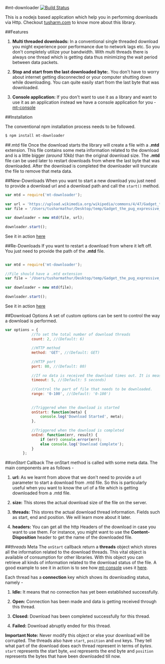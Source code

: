 #mt-downloader [![Build Status](https://travis-ci.org/tusharmath/Multi-threaded-downloader.png?branch=master)](https://travis-ci.org/tusharmath/Multi-threaded-downloader)

This is a nodejs based application which help you in performing downloads via Http. Checkout [tusharm.com](http://tusharm.com/articles/mt-downloader/) to know more about this library.


##Features
1. **Multi threaded downloads:** In a conventional single threaded download you might experience poor performance due to network lags etc. So you don't completely utilize your bandwidth. With multi threads there is always one thread which is getting data thus minimizing the wait period between data packets.

2. **Stop and start from the last downloaded byte:**. You don't have to worry about internet getting disconnected or your computer shutting down while downloading. You can quite easily start from the last byte that was downloaded.

4. **Console application:** If you don't want to use it as a library and want to use it as an application instead we have a console application for you - [mt-console](https://github.com/tusharmath/mtd-console)

##Installation

The conventional npm installation process needs to be followed.

```bash
$ npm install mt-downloader
```

##.mtd file 
Once the download starts the library will create a file with a **.mtd** extension. This file contains some meta information related to the download and is a little bigger *(around 10kb)* than the original download size. The **.mtd** file can be used later to restart downloads from where the last byte that was downloaded. After the download is completed the downloader will truncate the file to remove that meta data.

##New-Downloads
When you want to start a new download you just need to provide a download url and a download path and call the ```start()``` method.

```javascript
var mtd = require('mt-downloader');
	
var url = 'https://upload.wikimedia.org/wikipedia/commons/4/47/Gadget_the_pug_expressive_eyes.jpg';
var file = '/Users/tusharmathur/Desktop/temp/Gadget_the_pug_expressive_eyes.jpg';
	
var downloader = new mtd(file, url);
	
downloader.start();
```
	
See it in action [here](https://github.com/tusharmath/Multi-threaded-downloader/blob/master/demo/NewDownload.js) 
 
##Re-Downloads
If you want to restart a download from where it left off. You just need to provide the path of the **.mtd** file.

```javascript
	
var mtd = require('mt-downloader');
	
//File should have a .mtd extension
var file = '/Users/tusharmathur/Desktop/temp/Gadget_the_pug_expressive_eyes.jpg.mtd';
	
var downloader = new mtd(file);
	
downloader.start();
```

See it in action [here](https://github.com/tusharmath/Multi-threaded-downloader/blob/master/demo/ReDownload.js)

##Download Options
A set of custom options can be sent to control the way a download is performed.

```javascript
var options = {
		    //To set the total number of download threads
		    count: 2, //(Default: 6)
		    
		    //HTTP method
		    method: 'GET', //(Default: GET)
		    
		    //HTTP port
		    port: 80, //(Default: 80)
		    
		    //If no data is received the download times out. It is measured in seconds.
		    timeout: 5, //(Default: 5 seconds)
		    
		    //Control the part of file that needs to be downloaded.
		    range: '0-100', //(Default: '0-100')
		    
		    
		    //Triggered when the download is started
		    onStart: function(meta) {
		        console.log('Download Started', meta);
		    },
		    
		    //Triggered when the download is completed
		    onEnd: function(err, result) {
		        if (err) console.error(err);
		        else console.log('Download Complete');
		    }
		};
```

##*onStart* Callback
The onStart method is called with some meta data. The main components are as follows - 

1. **url:** As we learnt from above that we don't need to provide a url parameter to start a download from .mtd file. So this is particularly useful when you want to know the url of a file which is getting downloaded from a .mtd file.

2. **size:** This stores the actual download size of the file on the server.

3. **threads:** This stores the actual download thread information. Fields such as start, end and position. We will learn more about it later.

4. **headers:** You can get all the http Headers of the download in case you want to use them. For instance, you might want to use the **Content-Disposition** header to get the name of the downloaded file.
	
##*threads* Meta
The ```onStart``` callback return a **threads** object which stores all the information related to the download threads. This vital object is available of consumption for other libraries. With this object you can retrieve all kinds of information related to the download status of the file. A good example to see it in action is to see how [mt-console](https://github.com/tusharmath/mtd-console) uses it [here](https://github.com/tusharmath/mtd-console/blob/master/Analytics.js).

Each thread has a **connection** key which shows its downloading status, namely - 

1. **Idle:** It means that no connection has yet been established successfully.

2. **Open:** Connection has been made and data is getting received through this thread.

3. **Closed:** Download has been completed successfully for this thread.

4. **Failed:** Download abruptly ended for this thread.


**Important Note:** Never modify this object or else your download will be corrupted.
The threads also have ```start```, ```position``` and ```end``` keys. They tell what part of the download does each thread represent in terms of *bytes*. ```start``` represents the start byte, ```end``` represents the end byte and ```position``` represents the bytes that have been downloaded till now.